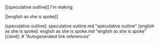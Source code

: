 [[speculative outline]] I'm making

[[english as she is spoke]]

[//begin]: # "Autogenerated link references for markdown compatibility"
[speculative outline]: speculative outline.md "speculative outline"
[english as she is spoke]: english as she is spoke.md "english as she is spoke"
[//end]: # "Autogenerated link references"